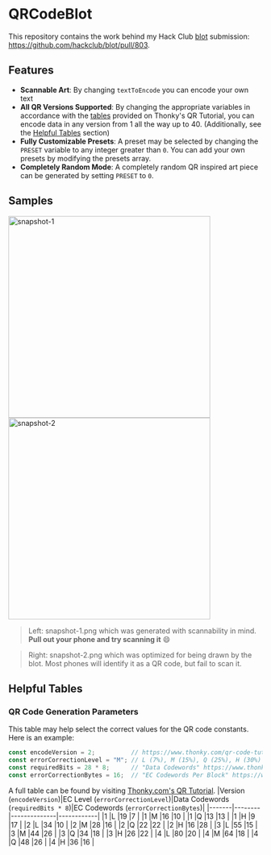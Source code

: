 # QRCodeBlot

This repository contains the work behind my Hack Club [blot](https://github.com/hackclub/blot) submission: https://github.com/hackclub/blot/pull/803.
## Features
- **Scannable Art**: By changing `textToEncode` you can encode your own text
- **All QR Versions Supported**: By changing the appropriate variables in accordance with the [tables](https://www.thonky.com/qr-code-tutorial/error-correction-table) provided on Thonky's QR Tutorial, you can encode data in any version from 1 all the way up to 40. (Additionally, see the [Helpful Tables](#helpful-tables) section)
- **Fully Customizable Presets**: A preset may be selected by changing the `PRESET` variable to any integer greater than `0`. You can add your own presets by modifying the presets array.
- **Completely Random Mode**: A completely random QR inspired art piece can be generated by setting `PRESET` to `0`.

## Samples

<img width="400" alt="snapshot-1" src="https://github.com/user-attachments/assets/eb2d2e5d-9611-4c5d-903f-1501e18b0772">
<img width="400" alt="snapshot-2" src="https://github.com/user-attachments/assets/1cd8488c-bc1a-4253-b958-ee1b0a8189ca">

> Left: snapshot-1.png which was generated with scannability in mind. **Pull out your phone and try scanning it** 😄 

> Right: snapshot-2.png which was optimized for being drawn by the blot. Most phones will identify it as a QR code, but fail to scan it.

## Helpful Tables

### QR Code Generation Parameters
This table may help select the correct values for the QR code constants. Here is an example:
```js
const encodeVersion = 2;          // https://www.thonky.com/qr-code-tutorial/character-capacities
const errorCorrectionLevel = "M"; // L (7%), M (15%), Q (25%), H (30%)
const requiredBits = 28 * 8;      // "Data Codewords" https://www.thonky.com/qr-code-tutorial/error-correction-table
const errorCorrectionBytes = 16;  // "EC Codewords Per Block" https://www.thonky.com/qr-code-tutorial/error-correction-table
```
A full table can be found by visiting [Thonky.com's QR Tutorial](https://www.thonky.com/qr-code-tutorial/error-correction-table).
|Version (`encodeVersion`)|EC Level (`errorCorrectionLevel`)|Data Codewords (`requiredBits * 8`)|EC Codewords (`errorCorrectionBytes`)|
|-------|--------|--------------|------------|
|1      |L       |19            |7           |
|1      |M       |16            |10          |
|1      |Q       |13            |13          |
|1      |H       |9             |17          |
|2      |L       |34            |10          |
|2      |M       |28            |16          |
|2      |Q       |22            |22          |
|2      |H       |16            |28          |
|3      |L       |55            |15          |
|3      |M       |44            |26          |
|3      |Q       |34            |18          |
|3      |H       |26            |22          |
|4      |L       |80            |20          |
|4      |M       |64            |18          |
|4      |Q       |48            |26          |
|4      |H       |36            |16          |
